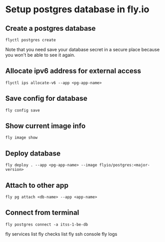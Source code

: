 # Setup postgres database in fly.io

## Create a postgres database
```shell
flyctl postgres create
```
Note that you need save your database secret in a secure place because you won't be able to see it again.

## Allocate ipv6 address for external access
```shell
flyctl ips allocate-v6 --app <pg-app-name>
```

## Save config for database
```shell
fly config save
```

## Show current image info
```shell
fly image show
```

## Deploy database
```shell
fly deploy . --app <pg-app-name> --image flyio/postgres:<major-version>
```

## Attach to other app
```shell
fly pg attach <db-name> --app <app-name>
```

## Connect from terminal
```shell
fly postgres connect -a itss-1-be-db
```

fly services list
fly checks list
fly ssh console
 fly logs
